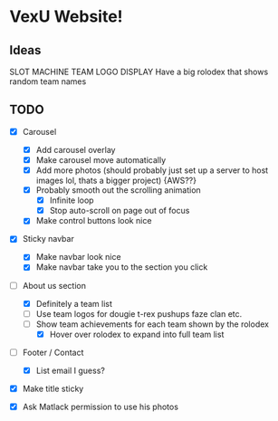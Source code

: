 # VexU Website!

## Ideas
SLOT MACHINE TEAM LOGO DISPLAY
Have a big rolodex that shows random team names

## TODO
- [x] Carousel
    - [x] Add carousel overlay
    - [x] Make carousel move automatically
    - [x] Add more photos (should probably just set up a server to host images lol, thats a bigger project) {AWS??}
    - [x] Probably smooth out the scrolling animation
        - [x] Infinite loop
        - [x] Stop auto-scroll on page out of focus
    - [x] Make control buttons look nice
- [x] Sticky navbar
    - [x] Make navbar look nice
    - [x] Make navbar take you to the section you click
- [ ] About us section
    - [x] Definitely a team list
    - [ ] Use team logos for dougie t-rex pushups faze clan etc.
    - [ ] Show team achievements for each team shown by the rolodex
        - [x] Hover over rolodex to expand into full team list
- [ ] Footer / Contact
    - [x] List email I guess?
- [x] Make title sticky

- [x] Ask Matlack permission to use his photos
